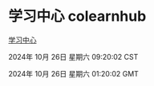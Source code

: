 # 学习中心 colearnhub
[学习中心](http://219.139.197.74:56308/colearnhub/)

2024年 10月 26日 星期六 09:20:02 CST

2024年 10月 26日 星期六 01:20:02 GMT
